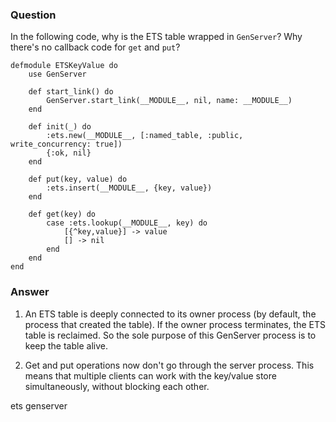 ### Question
In the following code, why is the ETS table wrapped in `GenServer`?
Why there's no callback code for `get` and `put`?

```
defmodule ETSKeyValue do
    use GenServer
    
    def start_link() do
        GenServer.start_link(__MODULE__, nil, name: __MODULE__)
    end
    
    def init(_) do
        :ets.new(__MODULE__, [:named_table, :public, write_concurrency: true])
        {:ok, nil}
    end
    
    def put(key, value) do
        :ets.insert(__MODULE__, {key, value})
    end
    
    def get(key) do
        case :ets.lookup(__MODULE__, key) do
            [{^key,value}] -> value
            [] -> nil
        end
    end
end
```


### Answer
1. An ETS table is deeply connected to its owner process (by default,
the process that created the table). If the owner process terminates,
the ETS table is reclaimed. So the sole purpose of this GenServer
process is to keep the table alive.

2. Get and put operations now don't go through the server process. This
means that multiple clients can work with the key/value store
simultaneously, without blocking each other.


ets genserver
